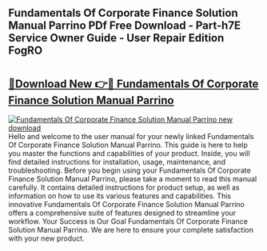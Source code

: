 ## Fundamentals Of Corporate Finance Solution Manual Parrino PDf Free Download - Part-h7E Service Owner Guide - User Repair Edition FogRO

# <h2><a href="http://bc55095.oget.top/?id=Fundamentals+Of+Corporate+Finance+Solution+Manual+Parrino">🔗Download New 👉🔴 Fundamentals Of Corporate Finance Solution Manual Parrino</a></h2>

[![Fundamentals Of Corporate Finance Solution Manual Parrino new download](https://i.imgur.com/5g1atiW.png)](http://bc55095.oget.top/?id=Fundamentals+Of+Corporate+Finance+Solution+Manual+Parrino)
Hello and welcome to the user manual for your newly linked Fundamentals Of Corporate Finance Solution Manual Parrino. This guide is here to help you master the functions and capabilities of your product. Inside, you will find detailed instructions for installation, usage, maintenance, and troubleshooting. Before you begin using your Fundamentals Of Corporate Finance Solution Manual Parrino, please take a moment to read this manual carefully. It contains detailed instructions for product setup, as well as information on how to use its various features and capabilities. This innovative Fundamentals Of Corporate Finance Solution Manual Parrino offers a comprehensive suite of features designed to streamline your workflow. Your Success is Our Goal Fundamentals Of Corporate Finance Solution Manual Parrino. We are here to ensure your complete satisfaction with your new product.
